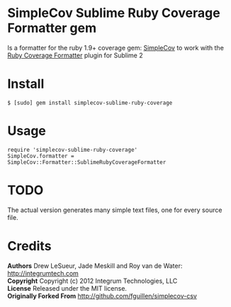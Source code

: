 SimpleCov Sublime Ruby Coverage Formatter gem
=============================================

Is a formatter for the ruby 1.9+ coverage gem: [SimpleCov](http://github.com/colszowka/simplecov) to work with the [Ruby Coverage Formatter](http://github.com/integrum/SublimeRubyCoverage) plugin for Sublime 2

Install
=======

    $ [sudo] gem install simplecov-sublime-ruby-coverage

Usage
=====

    require 'simplecov-sublime-ruby-coverage'
    SimpleCov.formatter = SimpleCov::Formatter::SublimeRubyCoverageFormatter

TODO
====

The actual version generates many simple text files, one for every source file.

Credits
=======

**Authors** Drew LeSueur, Jade Meskill and Roy van de Water: http://integrumtech.com  
**Copyright** Copyright (c) 2012 Integrum Technologies, LLC  
**License** Released under the MIT license.  
**Originally Forked From** http://github.com/fguillen/simplecov-csv  

